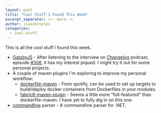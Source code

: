 ```yaml
---
layout: post
title: "Cool Stuff I Found This Week"
excerpt_separator: <!--more-->
author: isaacbroyles
categories:
  - cool-stuff
---
```


This is all the cool stuff I found this week.

<!--more-->

* [GatsbyJS](https://github.com/gatsbyjs/gatsby) - After listening to the interview on [Changelog](https://changelog.com/) podcast, episode [#306](https://changelog.com/podcast/306), it has my interest piqued. I might try it out for some personal projects.
* A couple of maven plugins I'm exploring to improve my personal workflow:
  * [dockerfile-maven](https://github.com/spotify/dockerfile-maven) - From spotify, can be used to set up targets to build/deploy docker containers from Dockerfiles in your modules.
  * [fabric8-maven-plugin](https://github.com/fabric8io/fabric8-maven-plugin) - Seems a little more "full-featured" than dockerfile-maven. I have yet to fully dig in on this one.
* [commandline](https://github.com/commandlineparser/commandline) parser - A commandline parser for .NET.